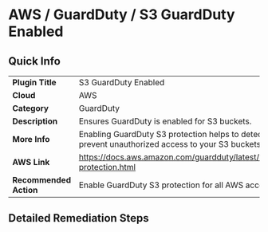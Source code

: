# AWS / GuardDuty / S3 GuardDuty Enabled

## Quick Info

| | |
|-|-|
| **Plugin Title** | S3 GuardDuty Enabled |
| **Cloud** | AWS |
| **Category** | GuardDuty |
| **Description** | Ensures GuardDuty is enabled for S3 buckets. |
| **More Info** | Enabling GuardDuty S3 protection helps to detect and prevent unauthorized access to your S3 buckets. |
| **AWS Link** | https://docs.aws.amazon.com/guardduty/latest/ug/s3-protection.html |
| **Recommended Action** | Enable GuardDuty S3 protection for all AWS accounts. |

## Detailed Remediation Steps